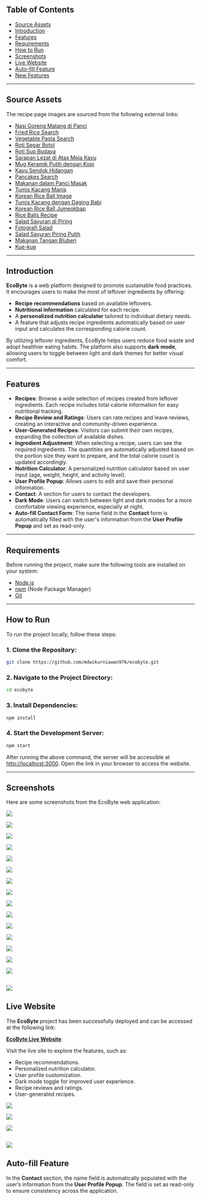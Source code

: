 ## **Table of Contents**
- [Source Assets](#source-assets)
- [Introduction](#introduction)
- [Features](#features)
- [Requirements](#requirements)
- [How to Run](#how-to-run)
- [Screenshots](#screenshots)
- [Live Website](#live-website)
- [Auto-fill Feature](#auto-fill-feature)
- [New Features](#new-features)

---

## **Source Assets**
The recipe page images are sourced from the following external links:

- [Nasi Goreng Matang di Panci](https://www.pexels.com/id-id/foto/nasi-goreng-matang-di-panci-6937455/)
- [Fried Rice Search](https://www.pexels.com/id-id/pencarian/fried%20rice/)
- [Vegetable Pasta Search](https://www.pexels.com/id-id/pencarian/Vegetable%20Pasta/)
- [Roti Segar Botol](https://www.pexels.com/id-id/foto/roti-segar-botol-pandangan-atas-8601410/)
- [Roti Sup Budaya](https://www.pexels.com/id-id/foto/roti-sup-budaya-kultur-8601386/)
- [Sarapan Lezat di Atas Meja Kayu](https://www.pexels.com/id-id/foto/sarapan-lezat-disajikan-di-atas-meja-kayu-5591699/)
- [Mug Keramik Putih dengan Kopi](https://www.pexels.com/id-id/foto/orang-memegang-mug-keramik-putih-dengan-kopi-5720780/)
- [Kayu Sendok Hidangan](https://www.pexels.com/id-id/foto/kayu-sendok-hidangan-meja-4099238/)
- [Pancakes Search](https://www.pexels.com/id-id/pencarian/Pancakes/)
- [Makanan dalam Panci Masak](https://www.pexels.com/id-id/foto/makanan-dimasak-dalam-panci-masak-black-metal-878014/)
- [Tumis Kacang Manis](https://www.pexels.com/id-id/foto/tumis-kacang-manis-3298693/)
- [Korean Rice Ball Image](https://www.google.com/url?sa=i&url=https%3A%2F%2Fcookpad.com%2Fid%2Fresep%2F212798-korean-rice-ball)
- [Tumis Kacang dengan Daging Babi](https://www.pexels.com/id-id/foto/tumis-kacang-dengan-daging-babi-724298/)
- [Korean Rice Ball Jumeokbap](https://www.google.com/url?sa=i&url=https%3A%2F%2Fyejiskitchenstories.com%2Fkorean-rice-balls-jumeokbap%2F)
- [Rice Balls Recipe](https://www.google.com/url?sa=i&url=https%3A%2F%2Fcookwithamber.com%2Frice-balls%2F)
- [Salad Sayuran di Piring](https://www.pexels.com/id-id/foto/salad-sayuran-di-piring-1059905/)
- [Fotografi Salad](https://www.pexels.com/id-id/foto/fotografi-salad-dari-dekat-806361/)
- [Salad Sayuran Piring Putih](https://www.pexels.com/id-id/foto/salad-sayuran-di-piring-keramik-putih-1211887/)
- [Makanan Tangan Bluberi](https://www.pexels.com/id-id/foto/makanan-tangan-bluberi-pencuci-mulut-5702852/)
- [Kue-kue](https://www.pexels.com/id-id/foto/kue-kue-47812/)

---
## **Introduction**
**EcoByte** is a web platform designed to promote sustainable food practices. It encourages users to make the most of leftover ingredients by offering:
- **Recipe recommendations** based on available leftovers.
- **Nutritional information** calculated for each recipe.
- A **personalized nutrition calculator** tailored to individual dietary needs.
- A feature that adjusts recipe ingredients automatically based on user input and calculates the corresponding calorie count.

By utilizing leftover ingredients, EcoByte helps users reduce food waste and adopt healthier eating habits. The platform also supports **dark mode**, allowing users to toggle between light and dark themes for better visual comfort.

---

## **Features**
- **Recipes**: Browse a wide selection of recipes created from leftover ingredients. Each recipe includes total calorie information for easy nutritional tracking.
- **Recipe Review and Ratings**: Users can rate recipes and leave reviews, creating an interactive and community-driven experience.
- **User-Generated Recipes**: Visitors can submit their own recipes, expanding the collection of available dishes.
- **Ingredient Adjustment**: When selecting a recipe, users can see the required ingredients. The quantities are automatically adjusted based on the portion size they want to prepare, and the total calorie count is updated accordingly.
- **Nutrition Calculator**: A personalized nutrition calculator based on user input (age, weight, height, and activity level).
- **User Profile Popup**: Allows users to edit and save their personal information.
- **Contact**: A section for users to contact the developers.
- **Dark Mode**: Users can switch between light and dark modes for a more comfortable viewing experience, especially at night.
- **Auto-fill Contact Form**: The name field in the **Contact** form is automatically filled with the user's information from the **User Profile Popup** and set as read-only.

---


## **Requirements**
Before running the project, make sure the following tools are installed on your system:
- [Node.js](https://nodejs.org/)
- [npm](https://www.npmjs.com/) (Node Package Manager)
- [Git](https://git-scm.com/)

---

## **How to Run**
To run the project locally, follow these steps:

### 1. Clone the Repository:
```bash
git clone https://github.com/mdwikurniawan976/ecobyte.git
```

### 2. Navigate to the Project Directory:
```bash
cd ecobyte
```

### 3. Install Dependencies:
```bash
npm install
```

### 4. Start the Development Server:
```bash
npm start
```
After running the above command, the server will be accessible at [http://localhost:3000](http://localhost:3000). Open the link in your browser to access the website.

---

## **Screenshots**
Here are some screenshots from the EcoByte web application:


![](https://github.com/mdwikurniawan976/screenshots/blob/b546500f277ba69fc3401b091c7ddbb39b53c4c2/Screenshot%202024-09-28%20195201.png)

![](https://github.com/mdwikurniawan976/screenshots/blob/main/Screenshot%202024-09-28%20212306.png)

![](https://github.com/mdwikurniawan976/screenshots/blob/b546500f277ba69fc3401b091c7ddbb39b53c4c2/Screenshot%202024-09-28%20195217.png)

![](https://github.com/mdwikurniawan976/screenshots/blob/main/Screenshot%202024-09-28%20195238.png)

![](https://github.com/mdwikurniawan976/screenshots/blob/main/Screenshot%202024-09-28%20195251.png)

![](https://github.com/mdwikurniawan976/screenshots/blob/main/Screenshot%202024-10-17%20143435.png)

![](https://github.com/mdwikurniawan976/screenshots/blob/main/Screenshot%202024-09-28%20195309.png)

![](https://github.com/mdwikurniawan976/screenshots/blob/main/Screenshot%202024-09-28%20195328.png)

![](https://github.com/mdwikurniawan976/screenshots/blob/main/Screenshot%202024-09-28%20195350.png)

![](https://github.com/mdwikurniawan976/screenshots/blob/main/Screenshot%202024-10-17%20143418.png)

![](https://github.com/mdwikurniawan976/screenshots/blob/main/Screenshot%202024-09-28%20195426.png)

![](https://github.com/mdwikurniawan976/screenshots/blob/main/Screenshot%202024-10-17%20143507.png)

![](https://github.com/mdwikurniawan976/screenshots/blob/main/Screenshot%202024-09-29%20173104.png)

![](https://github.com/mdwikurniawan976/screenshots/blob/main/Screenshot%202024-09-29%20173315.png)

![](https://github.com/mdwikurniawan976/screenshots/blob/main/Screenshot%202024-10-17%20143723.png)

![](https://github.com/mdwikurniawan976/screenshots/blob/main/Screenshot%202024-09-29%20191058.png)
---


## **Live Website**
The **EcoByte** project has been successfully deployed and can be accessed at the following link:

[**EcoByte Live Website**](https://ecobytefinal.vercel.app/)

Visit the live site to explore the features, such as:
- Recipe recommendations.
- Personalized nutrition calculator.
- User profile customization.
- Dark mode toggle for improved user experience.
- Recipe reviews and ratings.
- User-generated recipes.

![](https://github.com/mdwikurniawan976/screenshots/blob/main/Screenshot%202024-09-29%20192310.png)

![](https://github.com/mdwikurniawan976/screenshots/blob/main/Screenshot%202024-09-29%20192317.png)

![](https://github.com/mdwikurniawan976/screenshots/blob/main/Screenshot%202024-09-29%20072902.png)

![](https://github.com/mdwikurniawan976/screenshots/blob/main/Screenshot%202024-09-29%20192251.png)
---
## **Auto-fill Feature**
In the **Contact** section, the name field is automatically populated with the user’s information from the **User Profile Popup**. The field is set as read-only to ensure consistency across the application.


